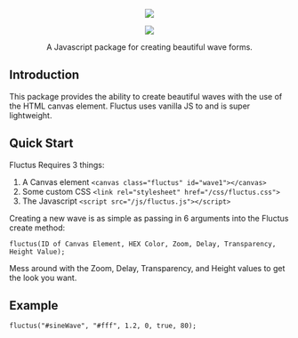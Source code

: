 <p align="center"><img src="https://eagleappteam.com/images/fluctus.png"></p>

<p align="center"><img src="https://eagleappteam.com/images/waves3.png"></p>

<p align="center">A Javascript package for creating beautiful wave forms.</p>

## Introduction

This package provides the ability to create beautiful waves with the use of the HTML canvas element. Fluctus uses vanilla JS to and is super lightweight.

## Quick Start

Fluctus Requires 3 things:

1. A Canvas element ``` <canvas class="fluctus" id="wave1"></canvas> ```
2. Some custom CSS ``` <link rel="stylesheet" href="/css/fluctus.css"> ```
3. The Javascript ``` <script src="/js/fluctus.js"></script> ```

Creating a new wave is as simple as passing in 6 arguments into the Fluctus create method:

``` fluctus(ID of Canvas Element, HEX Color, Zoom, Delay, Transparency, Height Value); ```

Mess around with the Zoom, Delay, Transparency, and Height values to get the look you want.

## Example

``` fluctus("#sineWave", "#fff", 1.2, 0, true, 80); ```
